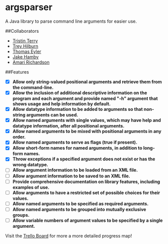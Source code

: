 # argsparser
A Java library to parse command line arguments for easier use.

##Collaborators
- [Tristin Terry](https://github.com/tristo7)
- [Trey Hilburn](https://github.com/Trey50Daniel)
- [Thomas Eyler](https://github.com/teylerjsu)
- [Jake Hamby](https://github.com/jhambey)
- [Amari Richardson](https://github.com/amariamari23)


##Features
- [x] **Allow only string-valued positional arguments and retrieve them from the command-line.**
- [x] **Allow the inclusion of additional descriptive information on the program and each argument and provide named "-h" argument that shows usage and help information by default.**
- [x] **Allow datatype information to be added to arguments so that non-string arguments can be used.**
- [x] **Allow named arguments with single values, which may have help and datatype information, after all positional arguments.**
- [x] **Allow named arguments to be mixed with positional arguments in any order.**
- [x] **Allow named arguments to serve as flags (true if present).**
- [x] **Allow short-form names for named arguments, in addition to long-form names.**
- [x] **Throw exceptions if a specified argument does not exist or has the wrong datatype.**
- [ ] **Allow argument information to be loaded from an XML file.**
- [ ] **Allow argument information to be saved to an XML file.**
- [ ] **Provide comprehensive documentation on library features, including examples of use.**
- [ ] **Allow arguments to have a restricted set of possible choices for their values.**
- [ ] **Allow named arguments to be specified as required arguments.**
- [ ] **Allow named arguments to be grouped into mutually exclusive groups.**
- [ ] **Allow variable numbers of argument values to be specified by a single argument.**

Visit the [Trello Board](https://trello.com/b/1r5ZwVXF/software-engineering-1) for more a more detailed progress map!
